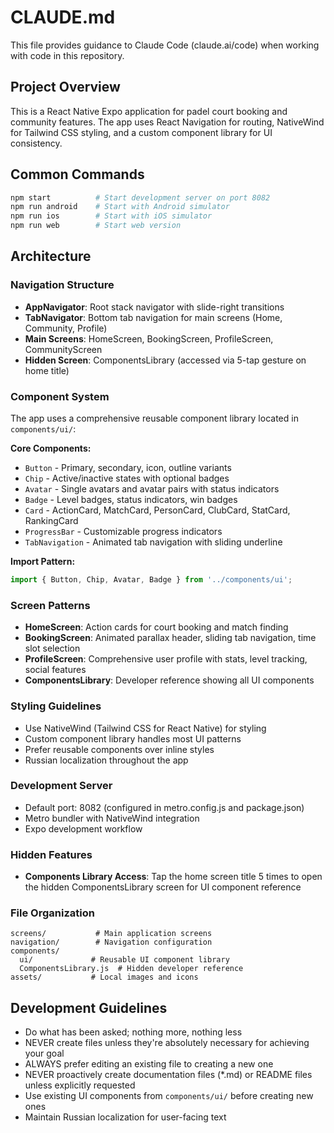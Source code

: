 # CLAUDE.md

This file provides guidance to Claude Code (claude.ai/code) when working with code in this repository.

## Project Overview
This is a React Native Expo application for padel court booking and community features. The app uses React Navigation for routing, NativeWind for Tailwind CSS styling, and a custom component library for UI consistency.

## Common Commands
```bash
npm start          # Start development server on port 8082
npm run android    # Start with Android simulator
npm run ios        # Start with iOS simulator
npm run web        # Start web version
```

## Architecture

### Navigation Structure
- **AppNavigator**: Root stack navigator with slide-right transitions
- **TabNavigator**: Bottom tab navigation for main screens (Home, Community, Profile)
- **Main Screens**: HomeScreen, BookingScreen, ProfileScreen, CommunityScreen
- **Hidden Screen**: ComponentsLibrary (accessed via 5-tap gesture on home title)

### Component System
The app uses a comprehensive reusable component library located in `components/ui/`:

**Core Components:**
- `Button` - Primary, secondary, icon, outline variants
- `Chip` - Active/inactive states with optional badges  
- `Avatar` - Single avatars and avatar pairs with status indicators
- `Badge` - Level badges, status indicators, win badges
- `Card` - ActionCard, MatchCard, PersonCard, ClubCard, StatCard, RankingCard
- `ProgressBar` - Customizable progress indicators
- `TabNavigation` - Animated tab navigation with sliding underline

**Import Pattern:**
```javascript
import { Button, Chip, Avatar, Badge } from '../components/ui';
```

### Screen Patterns
- **HomeScreen**: Action cards for court booking and match finding
- **BookingScreen**: Animated parallax header, sliding tab navigation, time slot selection
- **ProfileScreen**: Comprehensive user profile with stats, level tracking, social features
- **ComponentsLibrary**: Developer reference showing all UI components

### Styling Guidelines
- Use NativeWind (Tailwind CSS for React Native) for styling
- Custom component library handles most UI patterns
- Prefer reusable components over inline styles
- Russian localization throughout the app

### Development Server
- Default port: 8082 (configured in metro.config.js and package.json)
- Metro bundler with NativeWind integration
- Expo development workflow

### Hidden Features
- **Components Library Access**: Tap the home screen title 5 times to open the hidden ComponentsLibrary screen for UI component reference

### File Organization
```
screens/           # Main application screens
navigation/        # Navigation configuration
components/
  ui/             # Reusable UI component library
  ComponentsLibrary.js  # Hidden developer reference
assets/           # Local images and icons
```

## Development Guidelines
- Do what has been asked; nothing more, nothing less
- NEVER create files unless they're absolutely necessary for achieving your goal
- ALWAYS prefer editing an existing file to creating a new one
- NEVER proactively create documentation files (*.md) or README files unless explicitly requested
- Use existing UI components from `components/ui/` before creating new ones
- Maintain Russian localization for user-facing text